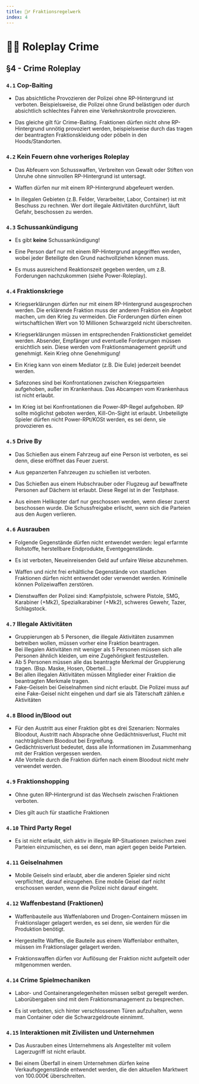 ```yaml
---
title: 🕵️‍♂️ Fraktionsregelwerk
index: 4
---
```


# 🕵️‍♂️ Roleplay Crime

## §4 - Crime Roleplay
### `4.1` Cop-Baiting
- Das absichtliche Provozieren der Polizei ohne RP-Hintergrund ist verboten. Beispielsweise, die Polizei ohne Grund belästigen oder durch absichtlich schlechtes Fahren eine Verkehrskontrolle provozieren.

- Das gleiche gilt für Crime-Baiting. Fraktionen dürfen nicht ohne RP-Hintergrund unnötig provoziert werden, beispielsweise durch das tragen der beantragten Fraktionskleidung oder pöbeln in den Hoods/Standorten.

### `4.2` Kein Feuern ohne vorheriges Roleplay
- Das Abfeuern von Schusswaffen, Verbreiten von Gewalt oder Stiften von Unruhe ohne sinnvollen RP-Hintergrund ist untersagt.

- Waffen dürfen nur mit einem RP-Hintergrund abgefeuert werden.

- In illegalen Gebieten (z.B. Felder, Verarbeiter, Labor, Container) ist mit Beschuss zu rechnen. Wer dort illegale Aktivitäten durchführt, läuft Gefahr, beschossen zu werden.

### `4.3` Schussankündigung
- Es gibt **keine** Schussankündigung!

- Eine Person darf nur mit einem RP-Hintergrund angegriffen werden, wobei jeder Beteiligte den Grund nachvollziehen können muss.

- Es muss ausreichend Reaktionszeit gegeben werden, um z.B. Forderungen nachzukommen (siehe Power-Roleplay).

### `4.4` Fraktionskriege
- Kriegserklärungen dürfen nur mit einem RP-Hintergrund ausgesprochen werden. Die erklärende Fraktion muss der anderen Fraktion ein Angebot machen, um den Krieg zu vermeiden. Die Forderungen dürfen einen wirtschaftlichen Wert von 10 Millionen Schwarzgeld nicht überschreiten.

- Kriegserklärungen müssen im entsprechenden Fraktionsticket gemeldet werden. Absender, Empfänger und eventuelle Forderungen müssen ersichtlich sein. Diese werden vom Fraktionsmanagement geprüft und genehmigt. Kein Krieg ohne Genehmigung!

- Ein Krieg kann von einem Mediator (z.B. Die Eule) jederzeit beendet werden.

- Safezones sind bei Konfrontationen zwischen Kriegsparteien aufgehoben, außer im Krankenhaus. Das Abcampen vom Krankenhaus ist nicht erlaubt.

- Im Krieg ist bei Konfrontationen die Power-RP-Regel aufgehoben. RP sollte möglichst geboten werden, Kill-On-Sight ist erlaubt. Unbeteiligte Spieler dürfen nicht Power-RPt/KOSt werden, es sei denn, sie provozieren es.

### `4.5` Drive By
- Das Schießen aus einem Fahrzeug auf eine Person ist verboten, es sei denn, diese eröffnet das Feuer zuerst.

- Aus gepanzerten Fahrzeugen zu schießen ist verboten.

- Das Schießen aus einem Hubschrauber oder Flugzeug auf bewaffnete Personen auf Dächern ist erlaubt. Diese Regel ist in der Testphase.

- Aus einem Helikopter darf nur geschossen werden, wenn dieser zuerst beschossen wurde. Die Schussfreigabe erlischt, wenn sich die Parteien aus den Augen verlieren.

### `4.6` Ausrauben
- Folgende Gegenstände dürfen nicht entwendet werden: legal erfarmte Rohstoffe, herstellbare Endprodukte, Eventgegenstände.

- Es ist verboten, Neueinreisenden Geld auf unfaire Weise abzunehmen.

- Waffen und nicht frei erhältliche Gegenstände von staatlichen Fraktionen dürfen nicht entwendet oder verwendet werden. Kriminelle können Polizeiwaffen zerstören.

- Dienstwaffen der Polizei sind: Kampfpistole, schwere Pistole, SMG, Karabiner (+Mk2), Spezialkarabiner (+Mk2), schweres Gewehr, Tazer, Schlagstock.

### `4.7` Illegale Aktivitäten
- Gruppierungen ab 5 Personen, die illegale Aktivitäten zusammen betreiben wollen, müssen vorher eine Fraktion beantragen.
- Bei illegalen Aktivitäten mit weniger als 5 Personen müssen sich alle Personen ähnlich kleiden, um eine Zugehörigkeit festzustellen.
- Ab 5 Personen müssen alle das beantragte Merkmal der Gruppierung tragen. (Bsp. Maske, Hosen, Oberteil...)
- Bei allen illegalen Aktivitäten müssen Mitglieder einer Fraktion die beantragten Merkmale tragen.
- Fake-Geiseln bei Geiselnahmen sind nicht erlaubt. Die Polizei muss auf eine Fake-Geisel nicht eingehen und darf sie als Täterschaft zählen.e Aktivitäten

### `4.8` Blood in/Blood out
- Für den Austritt aus einer Fraktion gibt es drei Szenarien: Normales Bloodout, Austritt nach Absprache ohne Gedächtnisverlust, Flucht mit nachträglichem Bloodout bei Ergreifung.
- Gedächtnisverlust bedeutet, dass alle Informationen im Zusammenhang mit der Fraktion vergessen werden.
- Alle Vorteile durch die Fraktion dürfen nach einem Bloodout nicht mehr verwendet werden.

### `4.9` Fraktionshopping
- Ohne guten RP-Hintergrund ist das Wechseln zwischen Fraktionen verboten.

- Dies gilt auch für staatliche Fraktionen

### `4.10` Third Party Regel
- Es ist nicht erlaubt, sich aktiv in illegale RP-Situationen zwischen zwei Parteien einzumischen, es sei denn, man agiert gegen beide Parteien.

### `4.11` Geiselnahmen
- Mobile Geiseln sind erlaubt, aber die anderen Spieler sind nicht verpflichtet, darauf einzugehen. Eine mobile Geisel darf nicht erschossen werden, wenn die Polizei nicht darauf eingeht.

### `4.12` Waffenbestand (Fraktionen)
- Waffenbauteile aus Waffenlaboren und Drogen-Containern müssen im Fraktionslager gelagert werden, es sei denn, sie werden für die Produktion benötigt.

- Hergestellte Waffen, die Bauteile aus einem Waffenlabor enthalten, müssen im Fraktionslager gelagert werden.

- Fraktionswaffen dürfen vor Auflösung der Fraktion nicht aufgeteilt oder mitgenommen werden.

### `4.14` Crime Spielmechaniken
- Labor- und Containerangelegenheiten müssen selbst geregelt werden. Laborübergaben sind mit dem Fraktionsmanagement zu besprechen.

- Es ist verboten, sich hinter verschlossenen Türen aufzuhalten, wenn man Container oder die Schwarzgeldroute einnimmt.

### `4.15` Interaktionen mit Zivilisten und Unternehmen
- Das Ausrauben eines Unternehmens als Angestellter mit vollem Lagerzugriff ist nicht erlaubt.

- Bei einem Überfall in einem Unternehmen dürfen keine Verkaufsgegenstände entwendet werden, die den aktuellen Marktwert von 100.000€ überschreiten.
